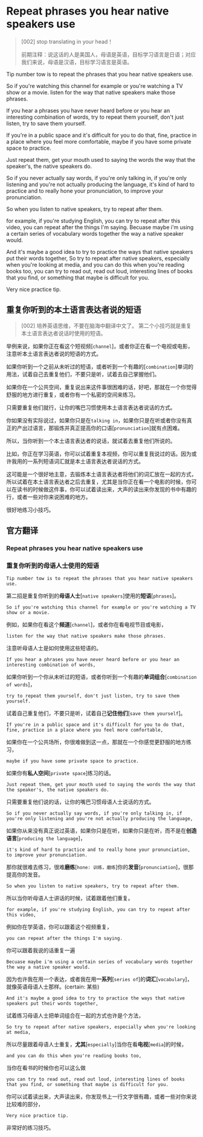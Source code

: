 # Repeat phrases you hear native speakers use
> [002] stop translating in your head！
>
> 前期注释：说这话的人是美国人，母语是英语，目标学习语言是日语；对应我们来说，母语是汉语，目标学习语言是英语。

Tip number tow is to repeat the phrases that you hear native speakers use.

So if you're watching this channel for example or you're watching a TV show or a movie. listen for the way that native speakers make those phrases.

If you hear a phrases you have never heard before or you hear an interesting combination of words, try to repeat them yourself, don't just listen, try to save them yourself.

If you're in a public space and it's difficult for you to do that, fine, practice in a place where you feel more comfortable, maybe if you have some private space to practice.

Just repeat them, get your mouth used to saying the words the way that the speaker's, the native speakers do.

So if you never actually say words, if you're only talking in, if you're only listening and you're not actually producing the language, it's kind of hard to practice and to really hone your pronunciation, to improve your pronunciation.

So when you listen to native speakers, try to repeat after them.

for example, if you're studying English, you can try to repeat after this video, you can repeat after the things I'm saying. Becuase maybe i'm using a certain series of vocabulary words together the way a native speaker would.

And it's maybe a good idea to try to practice the ways that native speakers put their words together,  So try to repeat after native speakers, especially when you're looking at media, and you can do this when you're reading books too, you can try to read out, read out loud, interesting lines of books that you find, or something that maybe is difficult for you.

Very nice practice tip.

## 重复你听到的本土语言表达者说的短语
> [002] 培养英语思维，不要在脑海中翻译中文了。
第二个小技巧就是重复本土语言表达者说话时使用的短语。

举例来说，如果你正在看这个短视频[`channel`]，或者你正在看一个电视或电影，注意听本土语言表达者说的短语的方式。

如果你听到一个之前从未听过的短语，或者听到一个有趣的[`combination`]单词的用法，试着自己去重复他们，不要只是听，试着去自己掌握他们。

如果你在一个公共空间，重复说出来这件事很困难的话，好吧，那就在一个你觉得舒服的地方进行重复，或者你有一个私密的空间来练习。

只需要重复他们就行，让你的嘴巴习惯使用本土语言表达者说话的方式。

你如果没有实际说过，如果你只是在`talking in`，如果你只是在听或者你没有真正的产出过语言，那锻炼并真正提高你的口语[`pronunciation`]就有点困难。

所以，当你听到一个本土语言表达者的说话，就试着去重复他们所说的。

比如，你正在学习英语，你可以试着重复本视频，你可以重复我说过的话。因为或许我用的一系列短语词汇就是本土语言表达者说话的方式。

这可能是一个很好地主意，去锻炼本土语言表达者将他们的词汇放在一起的方式，所以试着在本土语言表达者之后去重复，尤其是当你正在看一个电影的时候，你可以在读书的时候做这件事，你可以试着读出来，大声的读出来你发现的书中有趣的行，或者一些对你来说困难的地方。

很好地练习小技巧。

## 官方翻译
### Repeat phrases you hear native speakers use
### 重复你听到的母语人士使用的短语
`Tip number tow is to repeat the phrases that you hear native speakers use.`

第二招是重复你听到的**母语人士**[`native speakers`]使用的**短语**[`phrases`]。

`So if you're watching this channel for example or you're watching a TV show or a movie.`

例如，如果你在看这个**频道**[`channel`]，或者你在看电视节目或电影，

`listen for the way that native speakers make those phrases.`

注意听母语人士是如何使用这些短语的。

`If you hear a phrases you have never heard before or you hear an interesting combination of words,`

如果你听到一个你从未听过的短语，或者你听到一个有趣的**单词组合**[`combination of words`]，

`try to repeat them yourself, don't just listen, try to save them yourself.`

试着自己重复他们，不要只是听，试着自己**记住他们**[`save them yourself`]。

`If you're in a public space and it's difficult for you to do that, fine, practice in a place where you feel more comfortable,`

如果你在一个公共场所，你很难做到这一点，那就在一个你感觉更舒服的地方练习，

`maybe if you have some private space to practice.`

如果你有**私人空间**[`private space`]练习的话。

`Just repeat them, get your mouth used to saying the words the way that the speaker's, the native speakers do.`

只需要重复他们说的话，让你的嘴巴习惯母语人士说话的方式。

`So if you never actually say words, if you're only talking in, if you're only listening and you're not actually producing the language,`

如果你从来没有真正说过英语，如果你只是在听，如果你只是在听，而不是在**创造语言**[`producing the language`]，

`it's kind of hard to practice and to really hone your pronunciation, to improve your pronunciation.`

那你就很难去练习，很难**磨练**[`hone: 训练，磨练`]你的**发音**[`pronunciation`]，很那提高你的发音。

`So when you listen to native speakers, try to repeat after them.`

所以当你听母语人士讲话的时候，试着跟着他们重复。

`for example, if you're studying English, you can try to repeat after this video,`

例如你在学英语，你可以跟着这个视频重复，

`you can repeat after the things I'm saying.`

你可以跟着我说的话重复一遍

`Becuase maybe i'm using a certain series of vocabulary words together the way a native speaker would.`

因为也许我在用一个表达，或者我在用**一系列**[`series of`]的**词汇**[`vocabulary`]，就像英语母语人士那样。(certain: 某些)

`And it's maybe a good idea to try to practice the ways that native speakers put their words together,`

试着练习母语人士把单词组合在一起的方式也许是个方法，

`So try to repeat after native speakers, especially when you're looking at media,`

所以尽量跟着母语人士重复，**尤其**[`especially`]当你在看**电视**[`media`]的时候，

`and you can do this when you're reading books too,`

当你在看书的时候你也可以这么做

`you can try to read out, read out loud, interesting lines of books that you find, or something that maybe is difficult for you.`

你可以试着读出来，大声读出来，你发现书上一行文字很有趣，或者一些对你来说比较难的部分，

`Very nice practice tip.`

非常好的练习技巧。

<Vssue title="Repeat phrases you hear native speakers use" />
